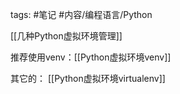 


tags: #笔记 #内容/编程语言/Python 

[[几种Python虚拟环境管理]]

推荐使用venv：[[Python虚拟环境venv]]


其它的：
[[Python虚拟环境virtualenv]]